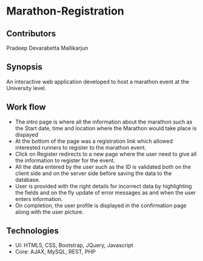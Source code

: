 # Marathon-Registration

## Contributors
 Pradeep Devarabetta Mallikarjun

## Synopsis
 An interactive web application developed to host a marathon event at the University level.

## Work flow
  - The intro page is where all the information about the marathon such as the Start date, time and location where the Marathon would take  place is dispayed
  - At the bottom of the page was a registration link which allowed interested runners to register to the marathon event.
  - Click on Register redirects to a new page where the user need to give all the information to register for the event.
  - All the data entered by the user such as the ID is validated both on the client side and on the server side before saving the data to the database.
  - User is provided with the right details for incorrect data by highlighting the fields and on the fly update of error messages as and when the user enters information.
  - On completion, the user profile is displayed in the confirmation page along with the user picture.
  
## Technologies 
 - UI: HTML5, CSS, Bootstrap, JQuery, Javascript 
 - Core: AJAX, MySQL, REST, PHP
